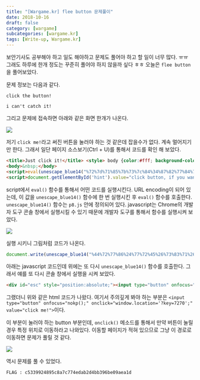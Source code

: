 ```yaml
---
title: "[Wargame.kr] flee button 문제풀이"
date: 2018-10-16
draft: false
category: [wargame]
subcategories: [wargame.kr]
tags: [Write-up, Wargame.kr]
---
```


보안기사도 공부해야 하고 일도 해야하고 문제도 풀어야 하고 할 일이 너무 많다. ㅠㅠ
그래도 하루에 한개 정도는 꾸준히 풀어야 하지 않을까 싶다 ㅎㅎ
오늘은 `flee button`을 풀어보았다.  

<!--more-->

문제 정보는 다음과 같다.  

```plain
click the button!

i can't catch it!
```

그리고 문제에 접속하면 아래와 같은 화면 한개가 나온다.  

![](/images/wargame.kr/flee_button/flee_button_01.png)

저기 `click me!`라고 써진 버튼을 눌러야 하는 것 같은데 잡을수가 없다.
계속 멀어지기만 한다.
그래서 일단 페이지 소스보기(Ctrl + U)를 통해서 코드를 확인 해 보았다.  

```html
<title>Just click it!</title> <style> body {color:#fff; background-color:#000;}; </style> <script src="./p8.js"></script>
<body>&nbsp;</body>
<script>eval(unescape_blue14("%72%7d%71%85%7b%73%7c%84%34%87%82%77%84%73%2c%85%7c%73%83%71%6d%80%73%6b%70%7a%85%73%37%3a%2c%26%29%3a%3a%29%3d%38%29%3d%3d%29%40%3c%29%38%3a%29%3d%3d%29%3d%38%29%3a%3b%29%38%3c%29%3d%39%29%40%39%29%3d%37%29%38%3c%29%38%3a%29%40%39%29%40%3a%29%40%41%29%3d%6d%29%3d%39%29%3a%3b%29%38%3c%29%40%36%29%3d%72%29%40%39%29%3d%3d%29%40%3a%29%3d%3d%29%3d%72%29%3d%71%29%3a%38%29%3c%72%29%3d%36%29%40%39%29%3d%72%29%3d%6d%29%40%3b%29%40%3a%29%3d%39%29%3a%39%29%38%3c%29%3a%3c%29%3a%3a%29%3d%3d%29%3d%71%29%40%36%29%40%3b%29%40%3a%29%38%3a%29%40%3a%29%40%41%29%40%36%29%3d%39%29%3a%3b%29%38%3c%29%3d%36%29%40%3b%29%40%3a%29%40%3a%29%3d%72%29%3d%71%29%38%3c%29%38%3a%29%3d%72%29%3d%71%29%3d%3a%29%3d%72%29%3d%37%29%40%3b%29%40%39%29%3a%3b%29%38%3c%29%3d%71%29%3d%72%29%3d%41%29%40%36%29%38%71%29%38%72%29%3a%39%29%38%3c%29%38%3a%29%3d%72%29%3d%71%29%3d%37%29%3d%6d%29%3d%3d%29%3d%37%29%3d%41%29%3a%3b%29%38%3c%29%40%3d%29%3d%3d%29%3d%71%29%3d%38%29%3d%72%29%40%3d%29%39%3a%29%3d%6d%29%3d%72%29%3d%37%29%3c%72%29%40%3a%29%3d%3d%29%3d%72%29%3d%71%29%3a%3b%29%38%70%29%3a%3d%29%3d%41%29%3d%39%29%40%41%29%3a%3b%29%39%4C%29%39%40%29%39%4C%29%39%3C%29%38%70%29%3a%39%29%38%3c%29%38%3a%29%40%3c%29%3c%72%29%3d%6d%29%40%3b%29%3d%39%29%3a%3b%29%38%3c%29%3d%37%29%3d%6d%29%3d%3d%29%3d%37%29%3d%41%29%38%3a%29%3d%70%29%3d%39%29%38%3b%29%38%3c%29%3a%3c%29%3a%3a%29%39%3b%29%3d%38%29%3d%3d%29%40%3c%29%3a%3c%29%3a%3a%29%3d%3d%29%3d%71%29%40%36%29%40%3b%29%40%3a%29%38%3a%29%40%3a%29%40%41%29%40%36%29%3d%39%29%3a%3b%29%38%3c%29%40%3a%29%3d%39%29%40%40%29%40%3a%29%38%3c%29%38%3a%29%40%38%29%3d%39%29%3c%72%29%3d%38%29%3d%72%29%3d%71%29%3d%6d%29%40%41%29%38%3a%29%40%39%29%40%3a%29%40%41%29%3d%6d%29%3d%39%29%3a%3b%29%38%3c%29%40%3d%29%3d%3d%29%3d%38%29%40%3a%29%3d%3c%29%3a%38%29%39%41%29%39%70%29%39%3c%29%3a%39%29%38%3c%29%38%3a%29%3d%3d%29%3d%38%29%3a%3b%29%38%3c%29%3d%3c%29%3d%3d%29%3d%71%29%40%3a%29%38%3c%29%38%3a%29%40%3c%29%3c%72%29%3d%6d%29%40%3b%29%3d%39%29%3a%3b%29%38%3c%29%3d%38%29%3d%72%29%38%3a%29%40%41%29%3d%72%29%40%3b%29%38%3a%29%40%3d%29%3c%72%29%3d%71%29%40%3a%29%38%3a%29%40%3a%29%3d%72%29%38%3a%29%3d%40%29%3d%72%29%3d%3d%29%3d%71%29%3a%3d%29%38%3a%29%3d%37%29%3c%72%29%40%3a%29%3d%37%29%3d%3c%29%38%3a%29%3d%36%29%40%3b%29%40%3a%29%40%3a%29%3d%72%29%3d%71%29%39%38%29%38%3a%29%3d%3d%29%3d%3a%29%38%3a%29%40%41%29%3d%72%29%40%3b%29%38%3a%29%3d%37%29%3c%72%29%3d%71%29%38%3b%29%38%3c%29%3a%3c%26%2d%2d%43%7d%70%78%45%72%7d%71%85%7b%73%7c%84%34%75%73%84%4d%7a%73%7b%73%7c%84%4a%89%53%72%2c%26%73%83%71%26%2d%43%72%7d%71%85%7b%73%7c%84%34%7d%7c%7b%7d%85%83%73%7b%7d%86%73%45%73%83%71%72%77%86%43%72%7d%71%85%7b%73%7c%84%34%7d%7c%79%73%89%80%82%73%83%83%45%7c%7d%79%80%43%7d%70%78%34%83%84%89%7a%73%34%7a%73%74%84%45%33%38%36%36%43%7d%70%78%34%83%84%89%7a%73%34%84%7d%80%45%33%38%36%36%43%86%6d%82%24%77%45%36%32%6d%88%45%36%32%6d%89%45%38%36%36%32%83%87%45%37%32%82%45%38%36%36%43%72%7d%71%85%7b%73%7c%84%34%75%73%84%4d%7a%73%7b%73%7c%84%4a%89%53%72%2c%2b%73%83%71%2b%2d%34%83%84%89%7a%73%34%84%7d%80%45%33%3b%36%36%43%72%7d%71%85%7b%73%7c%84%34%7d%7c%71%7d%7c%84%73%88%84%7b%73%7c%85%45%7c%7d%79%80%43%72%7d%71%85%7b%73%7c%84%34%7d%7c%83%73%7a%73%71%84%83%84%6d%82%84%45%7c%7d%79%80%43%72%7d%71%85%7b%73%7c%84%34%7d%7c%72%82%6d%75%83%84%6d%82%84%45%7c%7d%79%80%43"));</script>
<script>document.getElementById('hint').value="click button, if you want to get the authentication key";</script>
```

script에서 `eval()` 함수를 통해서 어떤 코드를 실행시킨다.
URL encoding이 되어 있는데, 이 값을 `unescape_blue14()` 함수에 한 번 실행시킨 후 `eval()` 함수를 호출한다.
`unescape_blue14()` 함수는 `p8.js` 안에 정의되어 있다.
javascript는 Chrome의 개발자 도구 콘솔 창에서 실행시킬 수 있기 때문에 개발자 도구를 통해서 함수를 실행시켜 보았다.  

![](/images/wargame.kr/flee_button/flee_button_02.png)

실행 시키니 그림처럼 코드가 나온다.  

```javascript
document.write(unescape_blue14("%44%72%77%86%24%77%72%45%26%73%83%71%26%24%83%84%89%7a%73%45%26%80%7d%83%77%84%77%7d%7c%42%6d%70%83%7d%7a%85%84%73%43%26%46%44%77%7c%80%85%84%24%84%89%80%73%45%26%70%85%84%84%7d%7c%26%24%7d%7c%74%7d%71%85%83%45%26%7c%7d%79%80%2c%2d%43%26%24%7d%7c%71%7a%77%71%79%45%26%87%77%7c%72%7d%87%34%7a%7d%71%6d%84%77%7d%7c%45%2b%47%79%73%89%45%3D%38%3D%36%2b%43%26%24%86%6d%7a%85%73%45%26%71%7a%77%71%79%24%7b%73%25%26%46%44%35%72%77%86%46%44%77%7c%80%85%84%24%84%89%80%73%45%26%84%73%88%84%26%24%82%73%6d%72%7d%7c%7a%89%24%83%84%89%7a%73%45%26%87%77%72%84%76%42%39%3b%36%43%26%24%77%72%45%26%76%77%7c%84%26%24%86%6d%7a%85%73%45%26%72%7d%24%89%7d%85%24%87%6d%7c%84%24%84%7d%24%78%7d%77%7c%47%24%71%6d%84%71%76%24%70%85%84%84%7d%7c%32%24%77%74%24%89%7d%85%24%71%6d%7c%25%26%46"));obj=document.getElementById("esc");document.onmousemove=escdiv;document.onkeypress=nokp;obj.style.left=-200;obj.style.top=-200;var i=0,ax=0,ay=200,sw=1,r=200;document.getElementById('esc').style.top=-500;document.oncontextmenu=nokp;document.onselectstart=nokp;document.ondragstart=nokp;
```

아래는 javascript 코드인데 위에는 또 다시 `unescape_blue14()` 함수를 호출한다.
그래서 얘를 또 다시 콘솔 창에서 실행을 시켜 보았다.  

```html
<div id="esc" style="position:absolute;"><input type="button" onfocus="nokp();" onclick="window.location='?key=7270';" value="click me!"></div><input type="text" readonly style="width:350;" id="hint" value="do you want to join? catch button, if you can!">
```

그랬더니 위와 같은 html 코드가 나왔다.
여기서 주의깊게 봐야 하는 부분은 `<input type="button" onfocus="nokp();" onclick="window.location='?key=7270';" value="click me!">`이다.  

이 부분이 눌러야 하는 button 부분인데, `onclick()` 메소드를 통해서 만약 버튼이 눌릴 경우 특정 위치로 이동하라고 나와있다.
이동할 페이지가 적혀 있으므로 그냥 이 경로로 이동하면 문제가 풀릴 것 같다.  

![](/images/wargame.kr/flee_button/flee_button_03.png)

역시 문제를 풀 수 있었다.  

```plain
FLAG : c5339924895c8a7c774edab2d4bb396be09aea1d
```